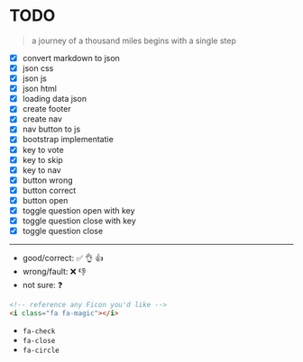 # TODO

> a journey of a thousand miles begins with a single step

- [x] convert markdown to json
- [x] json css
- [x] json js
- [x] json html
- [x] loading data json
- [x] create footer
- [x] create nav
- [x] nav button to js
- [x] bootstrap implementatie
- [x] key to vote
- [x] key to skip
- [x] key to nav
- [x] button wrong
- [x] button correct
- [x] button open
- [x] toggle question open with key
- [x] toggle question close with key
- [x] toggle question close

---

- good/correct: ✅ 👌 👍
- wrong/fault: ❌ 👎
- not sure: ❓

```html
<!-- reference any Ficon you'd like -->
<i class="fa fa-magic"></i>
```

- `fa-check`
- `fa-close`
- `fa-circle`
